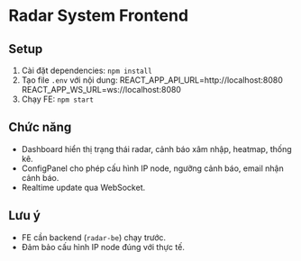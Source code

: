# Radar System Frontend

## Setup
1. Cài đặt dependencies: `npm install`
2. Tạo file `.env` với nội dung:
REACT_APP_API_URL=http://localhost:8080
REACT_APP_WS_URL=ws://localhost:8080
3. Chạy FE: `npm start`

## Chức năng
- Dashboard hiển thị trạng thái radar, cảnh báo xâm nhập, heatmap, thống kê.
- ConfigPanel cho phép cấu hình IP node, ngưỡng cảnh báo, email nhận cảnh báo.
- Realtime update qua WebSocket.

## Lưu ý
- FE cần backend (`radar-be`) chạy trước.
- Đảm bảo cấu hình IP node đúng với thực tế.
